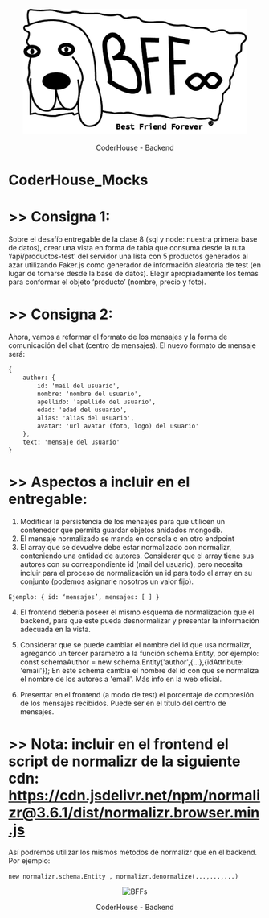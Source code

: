 <p align="center">
  <p align="center">    
    <img src="https://github.com/JesusRamirezGamarra/signature/blob/main/public/img/Logo_Negro.png" alt="BFFs" height="250">    
  </p>
  <p align="center">
       CoderHouse - Backend
  </p>
</p>

# CoderHouse_Mocks
# >> Consigna 1: 
Sobre el desafío entregable de la clase 8 (sql y node: nuestra primera base de datos), crear una vista en forma de tabla que consuma desde la ruta ‘/api/productos-test’ del servidor una lista con 5 productos generados al azar utilizando Faker.js como generador de información aleatoria de test (en lugar de tomarse desde la base de datos). Elegir apropiadamente los temas para conformar el objeto ‘producto’ (nombre, precio y foto).


# >> Consigna 2: 
Ahora, vamos a reformar el formato de los mensajes y la forma de comunicación del chat (centro de mensajes).
El nuevo formato de mensaje será:
```
{ 
    author: {
        id: 'mail del usuario', 
        nombre: 'nombre del usuario', 
        apellido: 'apellido del usuario', 
        edad: 'edad del usuario', 
        alias: 'alias del usuario',
        avatar: 'url avatar (foto, logo) del usuario'
    },
    text: 'mensaje del usuario'
}
```

# >> Aspectos a incluir en el entregable: 
1. Modificar la persistencia de los mensajes para que utilicen un contenedor que permita guardar objetos anidados mongodb.
2. El mensaje normalizado se manda en consola o en otro endpoint
3. El array que se devuelve debe estar normalizado con normalizr, conteniendo una entidad de autores. Considerar que el array tiene sus autores con su correspondiente id (mail del usuario), pero necesita incluir para el proceso de normalización un id para todo el array en su conjunto (podemos asignarle nosotros un valor fijo).
```
Ejemplo: { id: ‘mensajes’, mensajes: [ ] }
```
4. El frontend debería poseer el mismo esquema de normalización que el backend, para que este pueda desnormalizar y presentar la información adecuada en la vista.

5. Considerar que se puede cambiar el nombre del id que usa normalizr, agregando un tercer parametro a la función schema.Entity, por ejemplo:
const schemaAuthor = new schema.Entity('author',{...},{idAttribute: 'email'});
En este schema cambia el nombre del id con que se normaliza el nombre de los autores a 'email'. Más info en la web oficial.  

6. Presentar en el frontend (a modo de test) el porcentaje de compresión de los mensajes recibidos. Puede ser en el título del centro de mensajes.


# >> Nota: incluir en el frontend el script de normalizr de la siguiente cdn: https://cdn.jsdelivr.net/npm/normalizr@3.6.1/dist/normalizr.browser.min.js
Así podremos utilizar los mismos métodos de normalizr que en el backend. 
Por ejemplo:  
```
new normalizr.schema.Entity , normalizr.denormalize(...,...,...)
```


<p align="center">
  <p align="center">    
    <img src="https://github.com/JesusRamirezGamarra/.png" alt="BFFs" height="250">    
  </p>
  <p align="center">
       CoderHouse - Backend
  </p>
</p>

